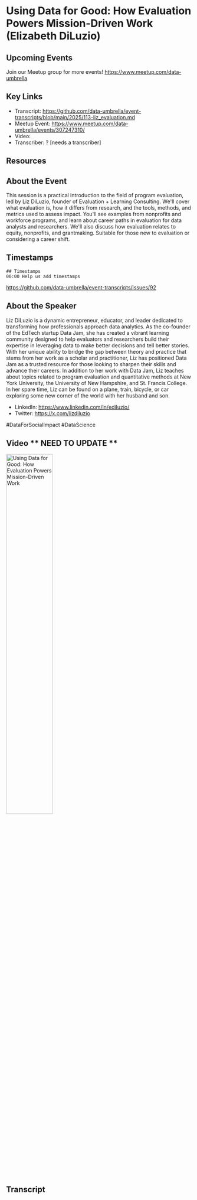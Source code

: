 # Using Data for Good: How Evaluation Powers Mission-Driven Work (Elizabeth DiLuzio)

## Upcoming Events
Join our Meetup group for more events!
https://www.meetup.com/data-umbrella

## Key Links
- Transcript: https://github.com/data-umbrella/event-transcripts/blob/main/2025/113-liz_evaluation.md
- Meetup Event: https://www.meetup.com/data-umbrella/events/307247310/
- Video:
- Transcriber: ? [needs a transcriber]


## Resources


## About the Event
This session is a practical introduction to the field of program evaluation, led by Liz DiLuzio, founder of Evaluation + Learning Consulting. We'll cover what evaluation is, how it differs from research, and the 
tools, methods, and metrics used to assess impact. You'll see examples from nonprofits and workforce programs, and learn about career paths in evaluation for data analysts and researchers. We'll also discuss how 
evaluation relates to equity, nonprofits, and grantmaking. Suitable for those new to evaluation or considering a career shift.


## Timestamps
```
## Timestamps
00:00 Help us add timestamps
```
https://github.com/data-umbrella/event-transcripts/issues/92

## About the Speaker
Liz DiLuzio is a dynamic entrepreneur, educator, and leader dedicated to transforming how professionals approach data analytics. As the co-founder of the EdTech startup Data Jam, she has created a vibrant learning 
community designed to help evaluators and researchers build their expertise in leveraging data to make better decisions and tell better stories. With her unique ability to bridge the gap between theory and practice
that stems from her work as a scholar and practitioner, Liz has positioned Data Jam as a trusted resource for those looking to sharpen their skills and advance their careers. In addition to her work with Data Jam, 
Liz teaches about topics related to program evaluation and quantitative methods at New York University, the University of New Hampshire, and St. Francis College. In her spare time, Liz can be found on a plane, 
train, bicycle, or car exploring some new corner of the world with her husband and son.

- LinkedIn: https://www.linkedin.com/in/ediluzio/
- Twitter: https://x.com/lizdiluzio

#DataForSocialImpact #DataScience

## Video ** NEED TO UPDATE **
<a href="http://www.youtube.com/watch?feature=player_embedded&v=ERbe2yfXmFY" target="_blank"><img src="http://img.youtube.com/vi/ERbe2yfXmFY/0.jpg" alt="Using Data for Good: How Evaluation Powers Mission-Driven Work" width="50%" /></a>

## Transcript
